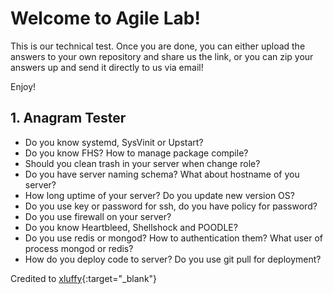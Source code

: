 # Welcome to Agile Lab!

This is our technical test. Once you are done, you can either upload the answers to your own repository and share us the link, or you can zip your answers up and send it directly to us via email!

Enjoy!

## 1. Anagram Tester
- Do you know systemd, SysVinit or Upstart?
- Do you know FHS? How to manage package compile?
- Should you clean trash in your server when change role?
- Do you have server naming schema? What about hostname of you server?
- How long uptime of your server? Do you update new version OS?
- Do you use key or password for ssh, do you have policy for password?
- Do you use firewall on your server?
- Do you know Heartbleed, Shellshock and POODLE?
- Do you use redis or mongod? How to authentication them? What user of process mongod or redis?
- How do you deploy code to server? Do you use git pull for deployment?


Credited to [xluffy](https://github.com/xluffy){:target="_blank"}

